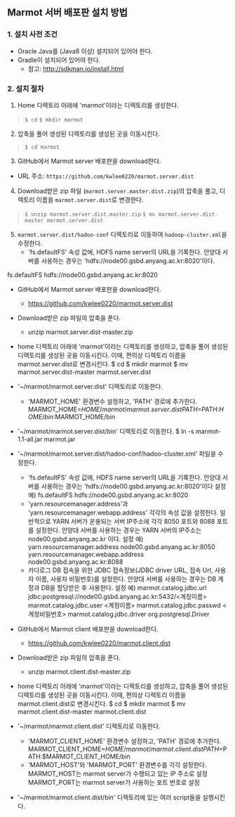 ## Marmot 서버 배포판 설치 방법

### 1. 설치 사전 조건
* Oracle Java를 (Java8 이상) 설치되어 있어야 한다.
* Gradle이 설치되어 있어야 한다.
	- 참고:  http://sdkman.io/install.html

### 2. 설치 절차
1. Home 디렉토리 아래에 'marmot'이라는 디렉토리를 생성한다.
> `$ cd`
> `$ mkdir marmot`

2. 압축을 풀어 생성된 디렉토리를 생성된 곳을 이동시킨다.
>`$ cd marmot`

3. GitHub에서 Marmot server 배포판을 download한다.
* URL 주소: `https://github.com/kwlee0220/marmot.server.dist`

4. Download받은 zip 파일 (`marmot.server.master.dist.zip`)의 압축을 풀고, 디렉토리 이름을 `marmot.server.dist`로 변경한다.
>`$ unzip marmot.server.dist.master.zip`
>`$ mv marmot.server.dist-master marmot.server.dist`

5. `marmot.server.dist/hadoo-conf` 디렉토리로 이동하여 `hadoop-cluster.xml`을 수정한다.
	- 'fs.defaultFS' 속성 값에, HDFS name server의 URL을 기록한다. 안양대 서버를 사용하는 경우는 'hdfs://node00.gsbd.anyang.ac.kr:8020'이다.

<property>
	<name>fs.defaultFS</name>
	<value>hdfs://node00.gsbd.anyang.ac.kr:8020</value>
</property>



* GitHub에서 Marmot server 배포판을 download한다.
	- https://github.com/kwlee0220/marmot.server.dist
* Download받은 zip 파일의 압축을 푼다.
	- unzip marmot.server.dist-master.zip
* home 디렉토리 아래에 'marmot'이라는 디렉토리를 생성하고, 압축을 풀어 생성된 디렉토리를 생성된 곳을 이동시킨다.
	이때, 편의상 디렉토리 이름을 marmot.server.dist로 변경시킨다.
	$ cd
	$ mkdir marmot
	$ mv marmot.server.dist-master marmot.server.dist
* '~/marmot/marmot.server.dist' 디렉토리로 이동한다.
	- 'MARMOT_HOME' 환경변수 설정하고, 'PATH' 경로에 추가한다.
		MARMOT_HOME=$HOME/marmot/marmot.server.dist
		PATH=$PATH:$HOME/bin:$MARMOT_HOME/bin

* '~/marmot/marmot.server.dist/bin' 디렉토리로 이동한다.
	$ ln -s marmot-1.1-all.jar marmot.jar

* '~/marmot/marmot.server.dist/hadoo-conf/hadoo-cluster.xml' 파일을 수정한다.
	- 'fs.defaultFS' 속성 값에, HDFS name server의 URL을 기록한다.
		안양대 서버를 사용하는 경우는 'hdfs://node00.gsbd.anyang.ac.kr:8020'이다
		설정 예)
		<property>
			<name>fs.defaultFS</name>
			<value>hdfs://node00.gsbd.anyang.ac.kr:8020</value>
		</property>
	- 'yarn.resourcemanager.address'과 'yarn.resourcemanager.webapp.address' 각각의 속성 값을 설정한다.
		일반적으로 YARN 서버가 운용되는 서버 IP주소에 각각 8050 포트와 8088 포트를 설정한다.
		안양대 서버를 사용하는 경우는 YARN 서버의 IP주소는 node00.gsbd.anyang.ac.kr 이다.
		설정 예)
		<property>
			<name>yarn.resourcemanager.address</name>
			<value>node00.gsbd.anyang.ac.kr:8050</value>
		</property>
		<property>
			<name>yarn.resourcemanager.webapp.address</name>
			<value>node00.gsbd.anyang.ac.kr:8088</value>
		</property>
	- 카다로그 DB 접속을 위한 JDBC 접속정보(JDBC driver URL, 접속 Url, 사용자 이름, 사용자 비밀번호)를 설정한다. 
		안양대 서버를 사용하는 경우는 DB 계정과 DB을 할당받은 후 사용한다.
		설정 예)
		<property>
			<name>marmot.catalog.jdbc.url</name>
			<value>jdbc:postgresql://node00.gsbd.anyang.ac.kr:5432/<계정이름></value>
		</property>
		<property>
			<name>marmot.catalog.jdbc.user</name>
			<value><계정이름></value>
		</property>
		<property>
			<name>marmot.catalog.jdbc.passwd</name>
			<value><계정비밀번호></value>
		</property>
		<property>
			<name>marmot.catalog.jdbc.driver</name>
			<value>org.postgresql.Driver</value>
		</property>





* GitHub에서 Marmot client 배포판을 download한다.
	- https://github.com/kwlee0220/marmot.client.dist
* Download받은 zip 파일의 압축을 푼다.
	- unzip marmot.client.dist-master.zip
* home 디렉토리 아래에 'marmot'이라는 디렉토리를 생성하고, 압축을 풀어 생성된 디렉토리를 생성된 곳을 이동시킨다.
	이때, 편의상 디렉토리 이름을 marmot.client.dist로 변경시킨다.
	$ cd
	$ mkdir marmot
	$ mv marmot.client.dist-master marmot.client.dist
* '~/marmot/marmot.client.dist' 디렉토리로 이동한다.
	- 'MARMOT_CLIENT_HOME' 환경변수 설정하고, 'PATH' 경로에 추가한다.
		MARMOT_CLIENT_HOME=$HOME/marmot/marmot.client.dist
		PATH=$PATH:$MARMOT_CLIENT_HOME/bin
	- 'MARMOT_HOST'와 'MARMOT_PORT' 환경변수를 각각 설정한다.
		MARMOT_HOST는 marmot server가 수행되고 있는 IP 주소로 설정
		MARMOT_PORT는 marmot server가 사용하는 포트 번호로 설정
* '~/marmot/marmot.client.dist/bin' 디렉토리에 있는 여러 script들을 실행시킨다.




